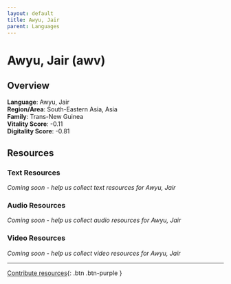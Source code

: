 ```yaml
---
layout: default
title: Awyu, Jair
parent: Languages
---
```


# Awyu, Jair (awv)

## Overview

**Language**: Awyu, Jair  
**Region/Area**: South-Eastern Asia, Asia  
**Family**: Trans-New Guinea  
**Vitality Score**: -0.11  
**Digitality Score**: -0.81  

## Resources

### Text Resources
*Coming soon - help us collect text resources for Awyu, Jair*

### Audio Resources
*Coming soon - help us collect audio resources for Awyu, Jair*

### Video Resources
*Coming soon - help us collect video resources for Awyu, Jair*

---

[Contribute resources](https://fairtrain.github.io/){: .btn .btn-purple }
